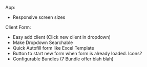 App:
- Responsive screen sizes

Client Form:
- Easy add client (Click new client in dropdown)
- Make Dropdown Searchable
- Quick Autofill form like Excel Template
- Button to start new form when form is already loaded. Icons?
- Configurable Bundles (7 Bundle offer blah blah)
